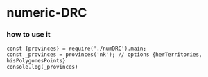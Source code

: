 # numeric-DRC
### how to use it
```'use strict';
const {provinces} = require('./numDRC').main;
const _provinces = provinces('nk'); // options {herTerritories, hisPolygonesPoints}
console.log(_provinces)
```
